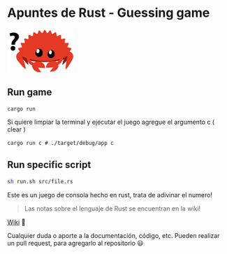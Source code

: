 # Apuntes de Rust - Guessing game 

<img src=".\assets\ferris-confused.png" width="30%" alt="ferris-rust-mascot">

## Run game

```
cargo run
```

Si quiere limpiar la terminal y ejecutar el juego agregue el argumento c ( clear )

```
cargo run c # ./target/debug/app c
```

## Run specific script

```sh
sh run.sh src/file.rs
```

Este es un juego de consola hecho en rust, trata de adivinar el numero!

> Las notas sobre el lenguaje de Rust se encuentran en la wiki!

[Wiki](https://github.com/Tylung/rust-apuntes/wiki) 🦀

Cualquier duda o aporte a la documentación, código, etc. Pueden realizar un pull request, para agregarlo al repositorio :smiley: 
